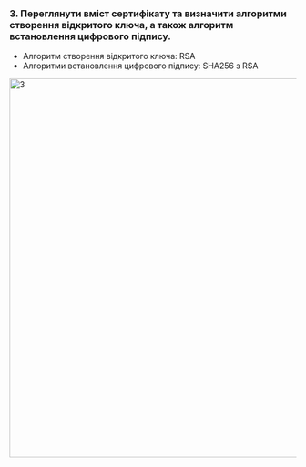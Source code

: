 ### 3. Переглянути вміст сертифікату та визначити алгоритми створення відкритого ключа, а також алгоритм встановлення цифрового підпису.

- Алгоритм створення відкритого ключа: RSA
- Алгоритми встановлення цифрового підпису: SHA256 з RSA
<img width="666" alt="3" src="https://user-images.githubusercontent.com/55449630/208985525-1402a1c5-5e62-49e4-97cb-48df72780ed1.png">
